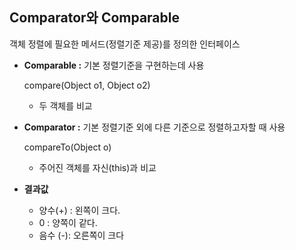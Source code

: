 ## **Comparator와 Comparable**

객체 정렬에 필요한 메서드(정렬기준 제공)를 정의한 인터페이스

- **Comparable :**  기본 정렬기준을 구현하는데 사용
    
    compare(Object o1, Object o2)
    
    - 두 객체를 비교
- **Comparator :**  기본 정렬기준 외에 다른 기준으로 정렬하고자할 때 사용
    
    compareTo(Object o)
    
    - 주어진 객체를 자신(this)과 비교
    
- **결과값**
    - 양수(+) : 왼쪽이 크다.
    - 0 : 양쪽이 같다.
    - 음수 (-): 오른쪽이 크다